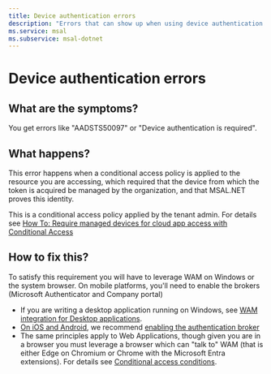 ```yaml
---
title: Device authentication errors
description: "Errors that can show up when using device authentication with MSAL.NET."
ms.service: msal
ms.subservice: msal-dotnet
---
```


# Device authentication errors

## What are the symptoms?

You get errors like "AADSTS50097" or "Device authentication is required".

## What happens?

This error happens when a conditional access policy is applied to the resource you are accessing, which required that the device from which the token is acquired be managed by the organization, and that MSAL.NET proves this identity.

This is a conditional access policy applied by the tenant admin. For details see [How To: Require managed devices for cloud app access with Conditional Access](/azure/active-directory/conditional-access/require-managed-devices)

## How to fix this?

To satisfy this requirement you will have to leverage WAM on Windows or the system browser. On mobile platforms, you'll need to enable the brokers (Microsoft Authenticator and Company portal)

- If you are writing a desktop application running on Windows, see [WAM integration for Desktop applications](../../acquiring-tokens/desktop-mobile/wam.md).
- [On iOS and Android](../../acquiring-tokens/desktop-mobile/mobile-applications.md), we recommend [enabling the authentication broker](/azure/active-directory/develop/msal-net-use-brokers-with-xamarin-apps)
- The same principles apply to Web Applications, though given you are in a browser you must leverage a browser which can "talk to" WAM (that is either Edge on Chromium or Chrome with the Microsoft Entra extensions). For details see [Conditional access conditions](/azure/active-directory/conditional-access/concept-conditional-access-conditions#chrome-support).
